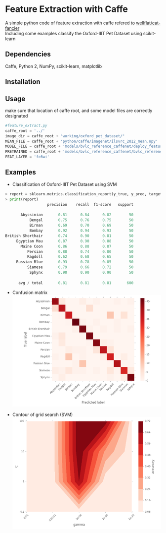 # Feature Extraction with Caffe
A simple python code of feature extraction with caffe refered to [wellflat/cat-fancier](https://github.com/wellflat/cat-fancier/tree/master/classifier)  
Including some examples classify the Oxford-IIIT Pet Dataset using scikit-learn

## Dependencies
Caffe, Python 2, NumPy, scikit-learn, matplotlib  

## Installation


## Usage
make sure that location of caffe root, and some model files are correctly designated
```py
#feature_extract.py
caffe_root = '../'
image_dir = caffe_root + "working/oxford_pet_dataset/"
MEAN_FILE = caffe_root + 'python/caffe/imagenet/ilsvrc_2012_mean.npy'
MODEL_FILE = caffe_root + 'models/bvlc_reference_caffenet/deploy_feature.prototxt'
PRETRAINED = caffe_root + 'models/bvlc_reference_caffenet/bvlc_reference_caffenet.caffemodel'
FEAT_LAYER = 'fc6wi'
```

## Examples
* Classification of Oxford-IIIT Pet Dataset using SVM
```py
> report = sklearn.metrics.classification_report(y_true, y_pred, target_names)
> print(report)
                   precision    recall  f1-score   support

       Abyssinian       0.81      0.84      0.82        50
           Bengal       0.75      0.76      0.75        50
           Birman       0.69      0.70      0.69        50
           Bombay       0.92      0.94      0.93        50
British Shorthair       0.74      0.90      0.81        50
     Egyptian Mau       0.87      0.90      0.88        50
       Maine Coon       0.86      0.88      0.87        50
          Persian       0.88      0.74      0.80        50
          Ragdoll       0.62      0.68      0.65        50
     Russian Blue       0.93      0.78      0.85        50
          Siamese       0.79      0.66      0.72        50
           Sphynx       0.90      0.90      0.90        50

      avg / total       0.81      0.81      0.81       600
```
* Confusion matrix
![Confusion Matrix (SVM)](/examples/svm_cmatrix.png)  

* Contour of grid search (SVM)
![Grid Search (SVM)](/examples/svm_gridsearch.png)  

